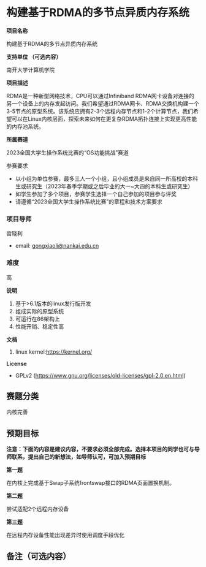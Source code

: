 # 构建基于RDMA的多节点异质内存系统
**项目名称**

构建基于RDMA的多节点异质内存系统

**支持单位 （可选内容）**

南开大学计算机学院

**项目描述**

RDMA是一种新型网络技术，CPU可以通过Infiniband RDMA网卡设备对连接的另一个设备上的内存发起访问。我们希望通过RDMA网卡、RDMA交换机构建一个3-5节点的原型系统。该系统应拥有2-3个远程内存节点和1-2个计算节点，我们希望可以在Linux内核层面，探索未来如何在更复杂RDMA拓扑连接上实现更高性能的内存池系统。

**所属赛道**

2023全国大学生操作系统比赛的“OS功能挑战”赛道

参赛要求
- 以小组为单位参赛，最多三人一个小组，且小组成员是来自同一所高校的本科生或研究生（2023年春季学期或之后毕业的大一~大四的本科生或研究生）
- 如学生参加了多个项目，参赛学生选择一个自己参加的项目参与评奖
- 请遵循“2023全国大学生操作系统比赛”的章程和技术方案要求
### 项目导师

宫晓利
- email: gongxiaoli@nankai.edu.cn 


### 难度

高

**说明**
1. 基于>6.1版本的linux发行版开发
2. 组成实际的原型系统
3. 可运行在86架构上
4. 性能开销、稳定性高

**文档**
1. linux kernel:https://kernel.org/

**License**
- GPLv2 (https://www.gnu.org/licenses/old-licenses/gpl-2.0.en.html)

## 赛题分类
内核完善

## 预期目标

**注意：下面的内容是建议内容，不要求必须全部完成。选择本项目的同学也可与导师联系，提出自己的新想法，如导师认可，可加入预期目标**

**第一题**

在内核上完成基于Swap子系统frontswap接口的RDMA页面置换机制。

**第二题**

尝试适配2个远程内存设备

**第三题**

在远程内存设备性能出现差异时使用调度手段优化

## 备注（可选内容）

